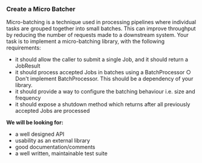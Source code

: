 ### Create a Micro Batcher
Micro-batching is a technique used in processing pipelines where individual tasks are grouped
together into small batches. This can improve throughput by reducing the number of requests made
to a downstream system. Your task is to implement a micro-batching library, with the following
requirements:

- it should allow the caller to submit a single Job, and it should return a JobResult
- it should process accepted Jobs in batches using a BatchProcessor
    ○   Don't implement BatchProcessor. This should be a dependency of your library.
- it should provide a way to configure the batching behaviour i.e. size and frequency
- it should expose a shutdown method which returns after all previously accepted Jobs are
processed

**We will be looking for:**
- a well designed API
- usability as an external library
- good documentation/comments
- a well written, maintainable test suite
